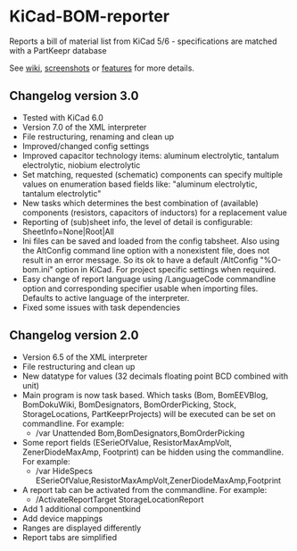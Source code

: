 # KiCad-BOM-reporter
Reports a bill of material list from KiCad 5/6 - specifications are matched with a PartKeepr database

See [wiki](https://github.com/HendriXML/KiCad-BOM-reporter/wiki), [screenshots](https://github.com/HendriXML/KiCad-BOM-reporter/wiki/Screenshots) or [features](https://github.com/HendriXML/KiCad-BOM-reporter/wiki/Features) for more details.

## Changelog version 3.0
* Tested with KiCad 6.0
* Version 7.0 of the XML interpreter
* File restructuring, renaming and clean up
* Improved/changed config settings
* Improved capacitor technology items: aluminum electrolytic, tantalum electrolytic, niobium electrolytic
* Set matching, requested (schematic) components can specify multiple values on enumeration based fields like: "aluminum electrolytic, tantalum electrolytic"
* New tasks which determines the best combination of (available) components (resistors, capacitors of inductors) for a replacement value
* Reporting of (sub)sheet info, the level of detail is configurable: SheetInfo=None|Root|All
* Ini files can be saved and loaded from the config tabsheet. Also using the AltConfig command line option with a nonexistent file, does not result in an error message. So its ok to have a default /AltConfig "%O-bom.ini" option in KiCad. For project specific settings when required.
* Easy change of report language using /LanguageCode commandline option and corresponding specifier usable when importing files. Defaults to active language of the interpreter.
* Fixed some issues with task dependencies

## Changelog version 2.0
* Version 6.5 of the XML interpreter
* File restructuring and clean up
* New datatype for values (32 decimals floating point BCD combined with unit)
* Main program is now task based. Which tasks (Bom, BomEEVBlog, BomDokuWiki, BomDesignators, BomOrderPicking, Stock, StorageLocations, PartKeeprProjects) will be executed can be set on commandline. For example:
  *   /var Unattended Bom,BomDesignators,BomOrderPicking
* Some report fields (ESerieOfValue, ResistorMaxAmpVolt, ZenerDiodeMaxAmp, Footprint) can be hidden using the commandline. For example:
  *   /var HideSpecs ESerieOfValue,ResistorMaxAmpVolt,ZenerDiodeMaxAmp,Footprint
* A report tab can be activated from the commandline. For example:
  *   /ActivateReportTarget StorageLocationReport
* Add 1 additional componentkind
* Add device mappings
* Ranges are displayed differently
* Report tabs are simplified
